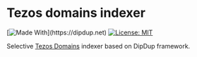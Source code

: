 # Tezos domains indexer

[![Made With](https://img.shields.io/badge/made%20with-dipdup-blue.svg?)](https://dipdup.net)
[![License: MIT](https://img.shields.io/badge/License-MIT-yellow.svg)](https://opensource.org/licenses/MIT)

Selective [Tezos Domains](https://tezos.domains/) indexer based on DipDup framework.  
